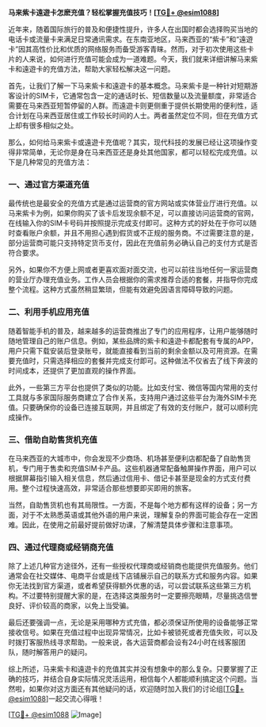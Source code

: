 **马来紫卡遠遊卡怎麽充值？轻松掌握充值技巧！[[TG💪+ @esim1088](https://t.me/s/esim1088)]**

近年来，随着国际旅行的普及和便捷性提升，许多人在出国时都会选择购买当地的电话卡或流量卡来满足日常通讯需求。在东南亚地区，马来西亚的“紫卡”和“遠遊卡”因其高性价比和优质的网络服务而备受游客青睐。然而，对于初次使用这些卡片的人来说，如何进行充值可能会成为一道难题。今天，我们就来详细讲解马来紫卡和遠遊卡的充值方法，帮助大家轻松解决这一问题。

首先，让我们了解一下马来紫卡和遠遊卡的基本概念。马来紫卡是一种针对短期游客设计的SIM卡，它通常包含一定的通话时长、短信数量以及流量额度，非常适合需要在马来西亚短暂停留的人群。而遠遊卡则更侧重于提供长期使用的便利性，适合计划在马来西亚居住或工作较长时间的人士。两者虽然定位不同，但在充值方式上却有很多相似之处。

那么，如何给马来紫卡或遠遊卡充值呢？其实，现代科技的发展已经让这项操作变得非常简单，无论你是身在马来西亚还是身处其他国家，都可以轻松完成充值。以下是几种常见的充值方法：

### **一、通过官方渠道充值**

最传统也是最安全的充值方式是通过运营商的官方网站或实体营业厅进行充值。以马来紫卡为例，如果你购买了该卡后发现余额不足，可以直接访问运营商的官网，在线输入你的SIM卡号码并按照提示完成支付即可。这种方式的好处在于你可以随时查看账户余额，并且不用担心遇到假货或不正规的服务商。不过需要注意的是，部分运营商可能只支持特定货币支付，因此在充值前务必确认自己的支付方式是否符合要求。

另外，如果你不方便上网或者更喜欢面对面交流，也可以前往当地任何一家运营商的营业厅办理充值业务。工作人员会根据你的需求推荐合适的套餐，并指导你完成整个流程。这种方式虽然稍显繁琐，但能有效避免因语言障碍导致的问题。

### **二、利用手机应用充值**

随着智能手机的普及，越来越多的运营商推出了专门的应用程序，让用户能够随时随地管理自己的账户信息。例如，某些品牌的紫卡和遠遊卡都配套有专属的APP，用户只需下载安装后登录账号，就能直接看到当前的剩余金额以及可用资源。在需要充值时，只需选择相应的套餐并完成支付即可。这种做法不仅省去了线下奔波的时间成本，还提供了更加直观的操作界面。

此外，一些第三方平台也提供了类似的功能。比如支付宝、微信等国内常用的支付工具就与多家国际服务商建立了合作关系，支持用户通过这些平台为海外SIM卡充值。只要确保你的设备已连接互联网，并且绑定了有效的支付账户，就可以顺利完成操作。

### **三、借助自助售货机充值**

在马来西亚的大城市中，你会发现不少商场、机场甚至便利店都配备了自助售货机，专门用于售卖和充值SIM卡产品。这些机器通常配备触屏操作界面，用户可以根据屏幕指引输入相关信息，然后通过信用卡、借记卡甚至是现金的方式支付费用。整个过程快速高效，非常适合那些想要即买即用的旅客。

当然，自助售货机也有其局限性。一方面，不是每个地方都有这样的设备；另一方面，对于不太熟悉英语或其他外语的用户来说，理解复杂的界面可能会存在一定困难。因此，在使用之前最好提前做好功课，了解清楚具体步骤和注意事项。

### **四、通过代理商或经销商充值**

除了上述几种官方途径外，还有一些授权代理商或经销商也能提供充值服务。他们通常会在社交媒体、电商平台或是线下店铺展示自己的联系方式和服务内容。如果你无法找到官方渠道，或者希望获得额外优惠的话，可以尝试联系这些第三方机构。不过要特别提醒大家的是，在选择这类服务时一定要擦亮眼睛，尽量挑选信誉良好、评价较高的商家，以免上当受骗。

最后还要强调一点，无论是采用哪种方式充值，都必须保证所使用的设备能够正常接收信号。如果在充值过程中出现异常情况，比如卡被锁死或者充值失败，可以及时拨打客服热线寻求帮助。一般来说，各大运营商都会设有24小时在线客服团队，随时解答用户的疑问。

综上所述，马来紫卡和遠遊卡的充值其实并没有想象中的那么复杂。只要掌握了正确的技巧，并结合自身实际情况灵活运用，相信每个人都能顺利搞定这个问题。当然啦，如果你对这方面还有其他疑问的话，欢迎随时加入我们的讨论组[[TG💪+ @esim1088](https://t.me/s/esim1088)]一起交流心得哦！

[[TG💪+ @esim1088](https://t.me/s/esim1088) ![Image](https://i.postimg.cc/4NQfJmqS/Snipaste-2025-05-13-00-14-12.png)]